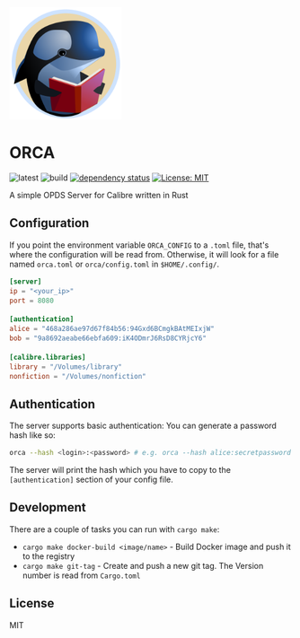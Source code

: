 
<img src="./orca-logo.svg" alt="an orca whale reading a book" width="200px" height="200px">

# ORCA

![latest](https://img.shields.io/github/v/tag/kolja/orca)
![build](https://github.com/kolja/orca/actions/workflows/rust.yml/badge.svg)
[![dependency status](https://deps.rs/repo/github/kolja/orca/status.svg?path=%2F)](https://deps.rs/repo/github/kolja/orca?path=%2F)
[![License: MIT](https://img.shields.io/badge/License-MIT-yellow.svg)](https://opensource.org/licenses/MIT)

A simple OPDS Server for Calibre written in Rust

## Configuration

If you point the environment variable `ORCA_CONFIG` to a `.toml` file, that's where the configuration will be read from. Otherwise, it will look for a file named `orca.toml` or `orca/config.toml` in `$HOME/.config/`.
```toml
[server]
ip = "<your_ip>"
port = 8080

[authentication]
alice = "468a286ae97d67f84b56:94Gxd6BCmgkBAtMEIxjW"
bob = "9a8692aeabe66ebfa609:iK4ODmrJ6RsD8CYRjcY6"

[calibre.libraries]
library = "/Volumes/library"
nonfiction = "/Volumes/nonfiction"
```

## Authentication

The server supports basic authentication: You can generate a password hash like so:
```bash
orca --hash <login>:<password> # e.g. orca --hash alice:secretpassword
```
The server will print the hash which you have to copy to the `[authentication]` section of your config file.

## Development

There are a couple of tasks you can run with `cargo make`:

- `cargo make docker-build <image/name>` - Build Docker image and push it to the registry
- `cargo make git-tag` - Create and push a new git tag. The Version number is read from `Cargo.toml`

## License

MIT
